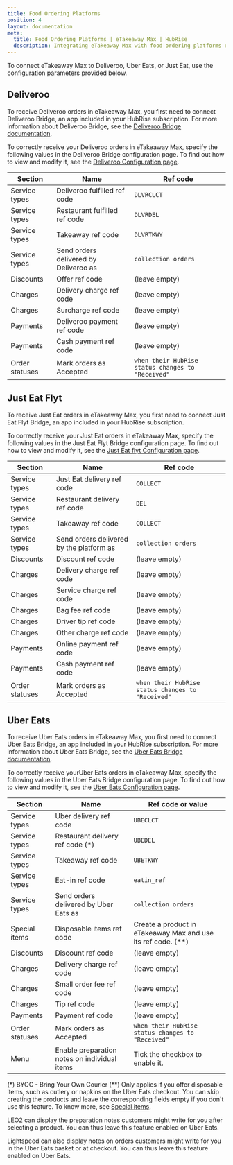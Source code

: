 ```yaml
---
title: Food Ordering Platforms
position: 4
layout: documentation
meta:
  title: Food Ordering Platforms | eTakeaway Max | HubRise
  description: Integrating eTakeaway Max with food ordering platforms requires you to specify particular ref codes in the configuration page of the delivery platform bridge.
---
```


To connect eTakeaway Max to Deliveroo, Uber Eats, or Just Eat, use the configuration parameters provided below.

## Deliveroo

To receive Deliveroo orders in eTakeaway Max, you first need to connect Deliveroo Bridge, an app included in your HubRise
subscription. For more information about Deliveroo Bridge, see the [Deliveroo Bridge documentation](/apps/deliveroo).

To correctly receive your Deliveroo orders in eTakeaway Max, specify the following values in the Deliveroo Bridge configuration page. To find out how to view and modify it, see the [Deliveroo Configuration page](/apps/deliveroo/configuration).

| Section        | Name                                  | Ref code                                          |
| -------------- | ------------------------------------- | ------------------------------------------------- |
| Service types  | Deliveroo fulfilled ref code          | `DLVRCLCT`                                        |
| Service types  | Restaurant fulfilled ref code         | `DLVRDEL`                                         |
| Service types  | Takeaway ref code                     | `DLVRTKWY`                                        |
| Service types  | Send orders delivered by Deliveroo as | `collection orders`                               |
| Discounts      | Offer ref code                        | (leave empty)                                     |
| Charges        | Delivery charge ref code              | (leave empty)                                     |
| Charges        | Surcharge ref code                    | (leave empty)                                     |
| Payments       | Deliveroo payment ref code            | (leave empty)                                     |
| Payments       | Cash payment ref code                 | (leave empty)                                     |
| Order statuses | Mark orders as Accepted               | `when their HubRise status changes to "Received"` |

## Just Eat Flyt

To receive Just Eat orders in eTakeaway Max, you first need to connect Just Eat Flyt Bridge, an app included in your
HubRise subscription.

To correctly receive your Just Eat orders in eTakeaway Max, specify the following values in the Just Eat Flyt Bridge configuration page. To find out how to view and modify it, see the [Just Eat flyt Configuration page](/apps/just-eat-flyt/configuration).

| Section        | Name                                     | Ref code                                          |
| -------------- | ---------------------------------------- | ------------------------------------------------- |
| Service types  | Just Eat delivery ref code               | `COLLECT`                                         |
| Service types  | Restaurant delivery ref code             | `DEL`                                             |
| Service types  | Takeaway ref code                        | `COLLECT`                                         |
| Service types  | Send orders delivered by the platform as | `collection orders`                               |
| Discounts      | Discount ref code                        | (leave empty)                                     |
| Charges        | Delivery charge ref code                 | (leave empty)                                     |
| Charges        | Service charge ref code                  | (leave empty)                                     |
| Charges        | Bag fee ref code                         | (leave empty)                                     |
| Charges        | Driver tip ref code                      | (leave empty)                                     |
| Charges        | Other charge ref code                    | (leave empty)                                     |
| Payments       | Online payment ref code                  | (leave empty)                                     |
| Payments       | Cash payment ref code                    | (leave empty)                                     |
| Order statuses | Mark orders as Accepted                  | `when their HubRise status changes to "Received"` |

## Uber Eats

To receive Uber Eats orders in eTakeaway Max, you first need to connect Uber Eats Bridge, an app included in your HubRise
subscription. For more information about Uber Eats Bridge, see the [Uber Eats Bridge documentation](/apps/uber-eats).

To correctly receive yourUber Eats orders in eTakeaway Max, specify the following values in the Uber Eats Bridge configuration page. To find out how
to view and modify it, see the [Uber Eats Configuration page](/apps/uber-eats/configuration).

| Section        | Name                                         | Ref code or value                                              |
| -------------- | -------------------------------------------- | -------------------------------------------------------------- |
| Service types  | Uber delivery ref code                       | `UBECLCT`                                                      |
| Service types  | Restaurant delivery ref code (\*)            | `UBEDEL`                                                       |
| Service types  | Takeaway ref code                            | `UBETKWY`                                                      |
| Service types  | Eat-in ref code                              | `eatin_ref`                                                    |
| Service types  | Send orders delivered by Uber Eats as        | `collection orders`                                            |
| Special items  | Disposable items ref code                    | Create a product in eTakeaway Max and use its ref code. (\*\*) |
| Discounts      | Discount ref code                            | (leave empty)                                                  |
| Charges        | Delivery charge ref code                     | (leave empty)                                                  |
| Charges        | Small order fee ref code                     | (leave empty)                                                  |
| Charges        | Tip ref code                                 | (leave empty)                                                  |
| Payments       | Payment ref code                             | (leave empty)                                                  |
| Order statuses | Mark orders as Accepted                      | `when their HubRise status changes to "Received"`              |
| Menu           | Enable preparation notes on individual items | Tick the checkbox to enable it.                                |

(\*) BYOC - Bring Your Own Courier
(\*\*) Only applies if you offer disposable items, such as cutlery or napkins on the Uber Eats checkout. You can skip creating the products and leave the corresponding fields empty if you don't use this feature. To know more, see [Special items](/apps/uber-eats/configuration#special-items).

LEO2 can display the preparation notes customers might write for you after selecting a product. You can thus leave this feature enabled on Uber Eats.

Lightspeed can also display notes on orders customers might write for you in the Uber Eats basket or at checkout. You can thus leave this feature enabled on Uber Eats.